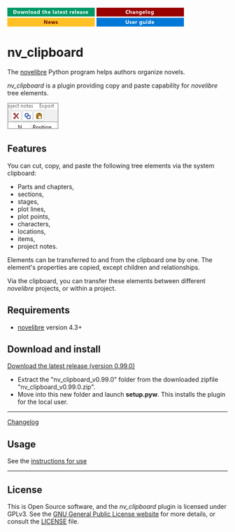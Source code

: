 [![Download the latest release](docs/img/download-button.png)](https://github.com/peter88213/nv_clipboard/raw/main/dist/nv_clipboard_v0.99.0.zip)
[![Changelog](docs/img/changelog-button.png)](docs/changelog.md)
[![News](docs/img/news-button.png)](https://github.com/peter88213/novelibre/discussions/1)
[![Online help](docs/img/help-button.png)](https://peter88213.github.io/nvhelp-en/nv_clipboard/)

# nv_clipboard

The [novelibre](https://github.com/peter88213/novelibre/) Python program helps authors organize novels.  

*nv_clipboard* is a plugin providing copy and paste capability for *novelibre* tree elements. 

![Screenshot](docs/Screenshots/screen01.png)

## Features

You can cut, copy, and paste the following tree elements via the system clipboard:

- Parts and chapters,
- sections,
- stages, 
- plot lines,
- plot points,
- characters, 
- locations, 
- items, 
- project notes.

Elements can be transferred to and from the clipboard one by one. 
The element's properties are copied, except children and relationships. 

Via the clipboard, you can transfer these elements between different *novelibre*
projects, or within a project. 

## Requirements

- [novelibre](https://github.com/peter88213/novelibre/) version 4.3+

## Download and install

[Download the latest release (version 0.99.0)](https://github.com/peter88213/nv_clipboard/raw/main/dist/nv_clipboard_v0.99.0.zip)

- Extract the "nv_clipboard_v0.99.0" folder from the downloaded zipfile "nv_clipboard_v0.99.0.zip".
- Move into this new folder and launch **setup.pyw**. This installs the plugin for the local user.

---

[Changelog](docs/changelog.md)

## Usage

See the [instructions for use](docs/usage.md)

---

## License

This is Open Source software, and the *nv_clipboard* plugin is licensed under GPLv3. See the
[GNU General Public License website](https://www.gnu.org/licenses/gpl-3.0.en.html) for more
details, or consult the [LICENSE](https://github.com/peter88213/nv_clipboard/blob/main/LICENSE) file.
